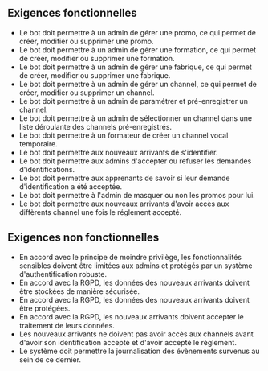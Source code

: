 ## Exigences fonctionnelles

- Le bot doit permettre à un admin de gérer une promo, ce qui permet de créer, modifier ou supprimer une promo.
- Le bot doit permettre à un admin de gérer une formation, ce qui permet de créer, modifier ou supprimer une formation.
- Le bot doit permettre à un admin de gérer une fabrique, ce qui permet de créer, modifier ou supprimer une fabrique.
- Le bot doit permettre à un admin de gérer un channel, ce qui permet de créer, modifier ou supprimer un channel.
- Le bot doit permettre à un admin de paramétrer et pré-enregistrer un channel.
- Le bot doit permettre à un admin de sélectionner un channel dans une liste déroulante des channels pré-enregistrés.
- Le bot doit permettre à un formateur de créer un channel vocal temporaire.
- Le bot doit permettre aux nouveaux arrivants de s'identifier. 
- Le bot doit permettre aux admins d'accepter ou refuser les demandes d'identifications.
- Le bot doit permettre aux apprenants de savoir si leur demande d'identification a été acceptée.
- Le bot doit permettre à l'admin de masquer ou non les promos pour lui.
- Le bot doit permettre aux nouveaux arrivants d'avoir accès aux diffèrents channel une fois le réglement accepté.

## Exigences non fonctionnelles

- En accord avec le principe de moindre privilège, les fonctionnalités sensibles doivent être limitées aux admins et protégés par un système d'authentification robuste.
- En accord avec la RGPD, les données des nouveaux arrivants doivent être stockées de manière sécurisée.
- En accord avec la RGPD, les données des nouveaux arrivants doivent être protégées.
- En accord avec la RGPD, les nouveaux arrivants doivent accepter le traitement de leurs données.
- Les nouveaux arrivants ne doivent pas avoir accès aux channels avant d'avoir son identification accepté et d'avoir accepté le règlement.
- Le système doit permettre la journalisation des évènements survenus au sein de ce dernier.
